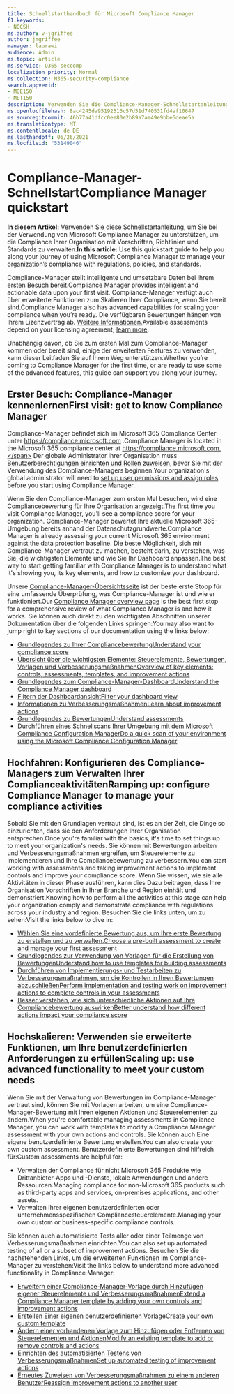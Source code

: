 ```yaml
---
title: Schnellstarthandbuch für Microsoft Compliance Manager
f1.keywords:
- NOCSH
ms.author: v-jgriffee
author: jmgriffee
manager: laurawi
audience: Admin
ms.topic: article
ms.service: O365-seccomp
localization_priority: Normal
ms.collection: M365-security-compliance
search.appverid:
- MOE150
- MET150
description: Verwenden Sie die Compliance-Manager-Schnellstartanleitung, um Sie beim Verständnis, beim Einrichten und bei der Verwendung des Compliance-Managers zu unterstützen.
ms.openlocfilehash: 8ac4245da95192516c57d51d740531fd4af10647
ms.sourcegitcommit: 46b77a41dfcc0ee80e2b89a7aa49e9bbe5deae5a
ms.translationtype: MT
ms.contentlocale: de-DE
ms.lasthandoff: 06/26/2021
ms.locfileid: "53149046"
---
```

# <a name="compliance-manager-quickstart"></a><span data-ttu-id="50e70-103">Compliance-Manager-Schnellstart</span><span class="sxs-lookup"><span data-stu-id="50e70-103">Compliance Manager quickstart</span></span>

<span data-ttu-id="50e70-104">**In diesem Artikel:** Verwenden Sie diese Schnellstartanleitung, um Sie bei der Verwendung von Microsoft Compliance Manager zu unterstützen, um die Compliance Ihrer Organisation mit Vorschriften, Richtlinien und Standards zu verwalten.</span><span class="sxs-lookup"><span data-stu-id="50e70-104">**In this article:** Use this quickstart guide to help you along your journey of using Microsoft Compliance Manager to manage your organization’s compliance with regulations, policies, and standards.</span></span>

<span data-ttu-id="50e70-105">Compliance-Manager stellt intelligente und umsetzbare Daten bei Ihrem ersten Besuch bereit.</span><span class="sxs-lookup"><span data-stu-id="50e70-105">Compliance Manager provides intelligent and actionable data upon your first visit.</span></span> <span data-ttu-id="50e70-106">Compliance-Manager verfügt auch über erweiterte Funktionen zum Skalieren Ihrer Compliance, wenn Sie bereit sind.</span><span class="sxs-lookup"><span data-stu-id="50e70-106">Compliance Manager also has advanced capabilities for scaling your compliance when you’re ready.</span></span> <span data-ttu-id="50e70-107">Die verfügbaren Bewertungen hängen von Ihrem Lizenzvertrag ab. [Weitere Informationen.](/office365/servicedescriptions/microsoft-365-service-descriptions/microsoft-365-tenantlevel-services-licensing-guidance/microsoft-365-security-compliance-licensing-guidance)</span><span class="sxs-lookup"><span data-stu-id="50e70-107">Available assessments depend on your licensing agreement; [learn more](/office365/servicedescriptions/microsoft-365-service-descriptions/microsoft-365-tenantlevel-services-licensing-guidance/microsoft-365-security-compliance-licensing-guidance).</span></span>

<span data-ttu-id="50e70-108">Unabhängig davon, ob Sie zum ersten Mal zum Compliance-Manager kommen oder bereit sind, einige der erweiterten Features zu verwenden, kann dieser Leitfaden Sie auf Ihrem Weg unterstützen.</span><span class="sxs-lookup"><span data-stu-id="50e70-108">Whether you’re coming to Compliance Manager for the first time, or are ready to use some of the advanced features, this guide can support you along your journey.</span></span>

## <a name="first-visit-get-to-know-compliance-manager"></a><span data-ttu-id="50e70-109">Erster Besuch: Compliance-Manager kennenlernen</span><span class="sxs-lookup"><span data-stu-id="50e70-109">First visit: get to know Compliance Manager</span></span>

<span data-ttu-id="50e70-110">Compliance-Manager befindet sich im Microsoft 365 Compliance Center unter https://compliance.microsoft.com .</span><span class="sxs-lookup"><span data-stu-id="50e70-110">Compliance Manager is located in the Microsoft 365 compliance center at https://compliance.microsoft.com.</span></span> <span data-ttu-id="50e70-111">Der globale Administrator Ihrer Organisation muss [Benutzerberechtigungen einrichten und Rollen zuweisen,](compliance-manager-setup.md#set-user-permissions-and-assign-roles) bevor Sie mit der Verwendung des Compliance-Managers beginnen.</span><span class="sxs-lookup"><span data-stu-id="50e70-111">Your organization's global administrator will need to [set up user permissions and assign roles](compliance-manager-setup.md#set-user-permissions-and-assign-roles) before you start using Compliance Manager.</span></span>

<span data-ttu-id="50e70-112">Wenn Sie den Compliance-Manager zum ersten Mal besuchen, wird eine Compliancebewertung für Ihre Organisation angezeigt.</span><span class="sxs-lookup"><span data-stu-id="50e70-112">The first time you visit Compliance Manager, you'll see a compliance score for your organization.</span></span> <span data-ttu-id="50e70-113">Compliance-Manager bewertet Ihre aktuelle Microsoft 365-Umgebung bereits anhand der Datenschutzgrundwerte.</span><span class="sxs-lookup"><span data-stu-id="50e70-113">Compliance Manager is already assessing your current Microsoft 365 environment against the data protection baseline.</span></span> <span data-ttu-id="50e70-114">Die beste Möglichkeit, sich mit Compliance-Manager vertraut zu machen, besteht darin, zu verstehen, was Sie, die wichtigsten Elemente und wie Sie Ihr Dashboard anpassen.</span><span class="sxs-lookup"><span data-stu-id="50e70-114">The best way to start getting familiar with Compliance Manager is to understand what it's showing you, its key elements, and how to customize your dashboard.</span></span>

<span data-ttu-id="50e70-115">Unsere [Compliance-Manager-Übersichtsseite](compliance-manager.md) ist der beste erste Stopp für eine umfassende Überprüfung, was Compliance-Manager ist und wie er funktioniert.</span><span class="sxs-lookup"><span data-stu-id="50e70-115">Our [Compliance Manager overview page](compliance-manager.md) is the best first stop for a comprehensive review of what Compliance Manager is and how it works.</span></span> <span data-ttu-id="50e70-116">Sie können auch direkt zu den wichtigsten Abschnitten unserer Dokumentation über die folgenden Links springen:</span><span class="sxs-lookup"><span data-stu-id="50e70-116">You may also want to jump right to key sections of our documentation using the links below:</span></span>

- [<span data-ttu-id="50e70-117">Grundlegendes zu Ihrer Compliancebewertung</span><span class="sxs-lookup"><span data-stu-id="50e70-117">Understand your compliance score</span></span>](compliance-manager.md#understanding-your-compliance-score)
- [<span data-ttu-id="50e70-118">Übersicht über die wichtigsten Elemente: Steuerelemente, Bewertungen, Vorlagen und Verbesserungsmaßnahmen</span><span class="sxs-lookup"><span data-stu-id="50e70-118">Overview of key elements: controls, assessments, templates, and improvement actions</span></span>](compliance-manager.md#key-elements-controls-assessments-templates-improvement-actions)
- [<span data-ttu-id="50e70-119">Grundlegendes zum Compliance-Manager-Dashboard</span><span class="sxs-lookup"><span data-stu-id="50e70-119">Understand the Compliance Manager dashboard</span></span>](compliance-manager-setup.md#understand-the-compliance-manager-dashboard)
- [<span data-ttu-id="50e70-120">Filtern der Dashboardansicht</span><span class="sxs-lookup"><span data-stu-id="50e70-120">Filter your dashboard view</span></span>](compliance-manager-setup.md#filtering-your-dashboard-view)
- [<span data-ttu-id="50e70-121">Informationen zu Verbesserungsmaßnahmen</span><span class="sxs-lookup"><span data-stu-id="50e70-121">Learn about improvement actions</span></span>](compliance-manager-setup.md#improvement-actions-page)
- [<span data-ttu-id="50e70-122">Grundlegendes zu Bewertungen</span><span class="sxs-lookup"><span data-stu-id="50e70-122">Understand assessments</span></span>](compliance-manager.md#assessments)
- [<span data-ttu-id="50e70-123">Durchführen eines Schnellscans Ihrer Umgebung mit dem Microsoft Compliance Configuration Manager</span><span class="sxs-lookup"><span data-stu-id="50e70-123">Do a quick scan of your environment using the Microsoft Compliance Configuration Manager</span></span>](compliance-manager-mcca.md)

## <a name="ramping-up-configure-compliance-manager-to-manage-your-compliance-activities"></a><span data-ttu-id="50e70-124">Hochfahren: Konfigurieren des Compliance-Managers zum Verwalten Ihrer Complianceaktivitäten</span><span class="sxs-lookup"><span data-stu-id="50e70-124">Ramping up: configure Compliance Manager to manage your compliance activities</span></span>

<span data-ttu-id="50e70-125">Sobald Sie mit den Grundlagen vertraut sind, ist es an der Zeit, die Dinge so einzurichten, dass sie den Anforderungen Ihrer Organisation entsprechen.</span><span class="sxs-lookup"><span data-stu-id="50e70-125">Once you're familiar with the basics, it's time to set things up to meet your organization's needs.</span></span> <span data-ttu-id="50e70-126">Sie können mit Bewertungen arbeiten und Verbesserungsmaßnahmen ergreifen, um Steuerelemente zu implementieren und Ihre Compliancebewertung zu verbessern.</span><span class="sxs-lookup"><span data-stu-id="50e70-126">You can start working with assessments and taking improvement actions to implement controls and improve your compliance score.</span></span> <span data-ttu-id="50e70-127">Wenn Sie wissen, wie sie alle Aktivitäten in dieser Phase ausführen, kann dies Dazu beitragen, dass Ihre Organisation Vorschriften in Ihrer Branche und Region einhält und demonstriert.</span><span class="sxs-lookup"><span data-stu-id="50e70-127">Knowing how to perform all the activities at this stage can help your organization comply and demonstrate compliance with regulations across your industry and region.</span></span> <span data-ttu-id="50e70-128">Besuchen Sie die links unten, um zu sehen:</span><span class="sxs-lookup"><span data-stu-id="50e70-128">Visit the links below to dive in:</span></span>

- [<span data-ttu-id="50e70-129">Wählen Sie eine vordefinierte Bewertung aus, um Ihre erste Bewertung zu erstellen und zu verwalten.</span><span class="sxs-lookup"><span data-stu-id="50e70-129">Choose a pre-built assessment to create and manage your first assessment</span></span>](compliance-manager-assessments.md)
- [<span data-ttu-id="50e70-130">Grundlegendes zur Verwendung von Vorlagen für die Erstellung von Bewertungen</span><span class="sxs-lookup"><span data-stu-id="50e70-130">Understand how to use templates for building assessments</span></span>](compliance-manager-templates.md)
- [<span data-ttu-id="50e70-131">Durchführen von Implementierungs- und Testarbeiten zu Verbesserungsmaßnahmen, um die Kontrollen in Ihren Bewertungen abzuschließen</span><span class="sxs-lookup"><span data-stu-id="50e70-131">Perform implementation and testing work on improvement actions to complete controls in your assessments</span></span>](compliance-manager-improvement-actions.md)
- [<span data-ttu-id="50e70-132">Besser verstehen, wie sich unterschiedliche Aktionen auf Ihre Compliancebewertung auswirken</span><span class="sxs-lookup"><span data-stu-id="50e70-132">Better understand how different actions impact your compliance score</span></span>](compliance-score-calculation.md)

## <a name="scaling-up-use-advanced-functionality-to-meet-your-custom-needs"></a><span data-ttu-id="50e70-133">Hochskalieren: Verwenden sie erweiterte Funktionen, um Ihre benutzerdefinierten Anforderungen zu erfüllen</span><span class="sxs-lookup"><span data-stu-id="50e70-133">Scaling up: use advanced functionality to meet your custom needs</span></span>

<span data-ttu-id="50e70-134">Wenn Sie mit der Verwaltung von Bewertungen im Compliance-Manager vertraut sind, können Sie mit Vorlagen arbeiten, um eine Compliance-Manager-Bewertung mit Ihren eigenen Aktionen und Steuerelementen zu ändern.</span><span class="sxs-lookup"><span data-stu-id="50e70-134">When you're comfortable managing assessments in Compliance Manager, you can work with templates to modify a Compliance Manager assessment with your own actions and controls.</span></span> <span data-ttu-id="50e70-135">Sie können auch Eine eigene benutzerdefinierte Bewertung erstellen.</span><span class="sxs-lookup"><span data-stu-id="50e70-135">You can also create your own custom assessment.</span></span> <span data-ttu-id="50e70-136">Benutzerdefinierte Bewertungen sind hilfreich für:</span><span class="sxs-lookup"><span data-stu-id="50e70-136">Custom assessments are helpful for:</span></span>

- <span data-ttu-id="50e70-137">Verwalten der Compliance für nicht Microsoft 365 Produkte wie Drittanbieter-Apps und -Dienste, lokale Anwendungen und andere Ressourcen.</span><span class="sxs-lookup"><span data-stu-id="50e70-137">Managing compliance for non-Microsoft 365 products such as third-party apps and services, on-premises applications, and other assets.</span></span>
- <span data-ttu-id="50e70-138">Verwalten Ihrer eigenen benutzerdefinierten oder unternehmensspezifischen Compliancesteuerelemente.</span><span class="sxs-lookup"><span data-stu-id="50e70-138">Managing your own custom or business-specific compliance controls.</span></span>

<span data-ttu-id="50e70-139">Sie können auch automatisierte Tests aller oder einer Teilmenge von Verbesserungsmaßnahmen einrichten.</span><span class="sxs-lookup"><span data-stu-id="50e70-139">You can also set up automated testing of all or a subset of improvement actions.</span></span> <span data-ttu-id="50e70-140">Besuchen Sie die nachstehenden Links, um die erweiterten Funktionen im Compliance-Manager zu verstehen:</span><span class="sxs-lookup"><span data-stu-id="50e70-140">Visit the links below to understand more advanced functionality in Compliance Manager:</span></span>

- [<span data-ttu-id="50e70-141">Erweitern einer Compliance-Manager-Vorlage durch Hinzufügen eigener Steuerelemente und Verbesserungsmaßnahmen</span><span class="sxs-lookup"><span data-stu-id="50e70-141">Extend a Compliance Manager template by adding your own controls and improvement actions</span></span>](compliance-manager-templates.md#extend-an-assessment-template)
- [<span data-ttu-id="50e70-142">Erstellen Einer eigenen benutzerdefinierten Vorlage</span><span class="sxs-lookup"><span data-stu-id="50e70-142">Create your own custom template</span></span>](compliance-manager-templates.md#create-an-assessment-template)
- [<span data-ttu-id="50e70-143">Ändern einer vorhandenen Vorlage zum Hinzufügen oder Entfernen von Steuerelementen und Aktionen</span><span class="sxs-lookup"><span data-stu-id="50e70-143">Modify an existing template to add or remove controls and actions</span></span>](compliance-manager-templates.md#modify-a-template)
- [<span data-ttu-id="50e70-144">Einrichten des automatisierten Testens von Verbesserungsmaßnahmen</span><span class="sxs-lookup"><span data-stu-id="50e70-144">Set up automated testing of improvement actions</span></span>](compliance-manager-setup.md#set-up-automated-testing)
- [<span data-ttu-id="50e70-145">Erneutes Zuweisen von Verbesserungsmaßnahmen zu einem anderen Benutzer</span><span class="sxs-lookup"><span data-stu-id="50e70-145">Reassign improvement actions to another user</span></span>](compliance-manager-setup.md#reassign-improvement-actions-to-another-user)